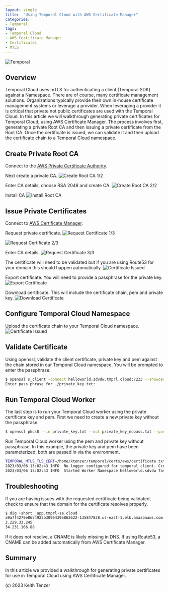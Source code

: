 ```yaml
--- 
layout: single
title:  "Using Temporal Cloud with AWS Certificate Manager"
categories:
- Temporal
tags:
- Temporal Cloud
- AWS Certificate Manager
- Certificates
- MTLS
---
```


![Temporal](/assets/2022-08-15/logo-temporal-with-copy.svg)
## Overview
Temporal Cloud uses mTLS for authenticating a client (Temporal SDK) against a Namespace. There are of course, many certificate management solutions. Organizations typically provide their own in-house certificate management systems or leverage a provider. When leveraging a provider it is critical that private not public certificates are used with the Temporal Cloud. In this article we will walkthrough generating private certificates for Temporal Cloud, using AWS Certificate Manager. The process involves first, generating a private Root CA and then issuing a private certificate from the Root CA. Once the certificate is issued, we can validate it and then upload the certificate chain to a Temporal Cloud namespace.

## Create Private Root CA
Connect to the [AWS Private Certificate Authority](https://us-east-1.console.aws.amazon.com/acm-pca). 

Next create a private CA. 
![Create Root CA 1/2](/assets/2023-03-06/create_root_CA_1.png)

Enter CA details, choose RSA 2048 and create CA.
![Create Root CA 2/2](/assets/2023-03-06/create_root_CA_2.png)

Install CA
![Install Root CA](/assets/2023-03-06/install_root_CA.png)

## Issue Private Certificates
Connect to [AWS Certificate Manager](https://us-east-1.console.aws.amazon.com/acm).

Request private certificate.
![Request Certificate 1/3](/assets/2023-03-06/request_private_cert_0.png)

![Request Certificate 2/3](/assets/2023-03-06/request_private_cert_1.png)

Enter CA details.
![Request Certificate 3/3](/assets/2023-03-06/request_private_cert_2.png)

The certificate will need to be validated but if you are using Route53 for your domain this should happen automatically.
![Certificate Issued](/assets/2023-03-06/cert_issued.png)

Export certificate. You will need to provide a passphrase for the private key.
![Export Certificate](/assets/2023-03-06/export_cert.png)

Download certificate. This will include the certificate chain, pem and private key.
![Download Certificate](/assets/2023-03-06/download_certs.png)

## Configure Temporal Cloud Namespace
Upload the certificate chain to your Temporal Cloud namespace.
![Certificate Issued](/assets/2023-03-06/update_namespace.png)

## Validate Certificate
Using openssl, validate the client certificate, private key and pem against the chain stored in our Temporal Cloud namespace. You will be prompted to enter the passphrase.

```bash
$ openssl s_client -connect helloworld.sdvdw.tmprl.cloud:7233 --showcerts -cert ./certificate.txt -key ./private_key.txt -tls1_2
Enter pass phrase for ./private_key.txt:
```

## Run Temporal Cloud Worker
The last step is to run your Temporal Cloud worker using the private certificate key and pem. First we need to create a new private key without the passphrase.
```bash
$ openssl pkcs8 --in private_key.txt --out private_key_nopass.txt --passin pass:passphrase
```

Run Temporal Cloud worker using the pem and private key without passphrase. In this example, the private key and pem have been parameterized, both are passed in via the environment.
```bash
TEMPORAL_MTLS_TLS_CERT=/home/ktenzer/temporal/certs/aws/certificate.txt TEMPORAL_MTLS_TLS_KEY=/home/ktenzer/temporal/certs/aws/private_key_nopass.txt go run helloworld/worker/main.go 
2023/03/06 13:02:43 INFO  No logger configured for temporal client. Created default one.
2023/03/06 13:02:43 INFO  Started Worker Namespace helloworld.sdvdw TaskQueue hello-world WorkerID 105421@fedora@
```

## Troubleshooting
If you are having issues with the requested certificate being validated, check to ensure that the domain for the certificate resolves properly.

```bash
$ dig +short _app.tmprl-sa.cloud
a9a7f4279e8654923b3099439e862622-135847838.us-east-1.elb.amazonaws.com.
3.229.33.245
34.231.166.88
```

If it does not resolve, a CNAME is likely missing in DNS. If using Route53, a CNAME can be added automatically from AWS Certificate Manager.

## Summary
In this article we provided a walkthrough for generating private certificates for use in Temporal Cloud using AWS Certificate Manager.

(c) 2023 Keith Tenzer




